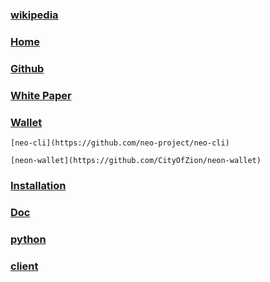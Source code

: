 
### [wikipedia](https://en.wikipedia.org/wiki/NEO_(cryptocurrency))

### [Home](https://neo.org/)

### [Github](https://github.com/neo-project)

### [White Paper](http://docs.neo.org/)

### [Wallet](https://neo.org/client)

    [neo-cli](https://github.com/neo-project/neo-cli)
    
    [neon-wallet](https://github.com/CityOfZion/neon-wallet)

### [Installation](https://github.com/neo-project/neo#development)

### [Doc]()

   ### [python](https://neo-python.readthedocs.io/en/latest/)
   
   ### [client](http://docs.neo.org/en-us/node/cli/cli.html)
